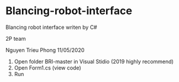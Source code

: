 # Blancing-robot-interface
Blancing robot interface writen by C#

2P team

Nguyen Trieu Phong
11/05/2020


1. Open folder BRI-master in Visual Stidio (2019 highly recommend)
2. Open Form1.cs (view code)
3. Run